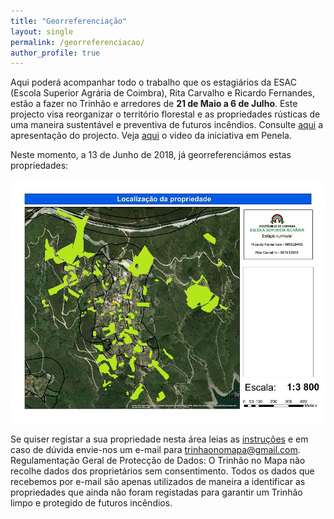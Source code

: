 ```yaml
---
title: "Georreferenciação"
layout: single
permalink: /georreferenciacao/
author_profile: true
---
```


Aqui poderá acompanhar todo o trabalho que os estagiários da ESAC (Escola Superior Agrária de Coimbra), Rita Carvalho e Ricardo Fernandes, estão a fazer no Trinhão e arredores de **21 de Maio a 6 de Julho**. Este projecto visa reorganizar o território florestal e as propriedades rústicas de uma maneira sustentável e preventiva de futuros incêndios.
Consulte [aqui](https://drive.google.com/open?id=1g9ajS8nibzQ5Pf-h7P_kdMsabtUV--T9) a apresentação do projecto. Veja [aqui](https://youtu.be/IVr_qBtXKEI) o video da iniciativa em Penela.

Neste momento, a 13 de Junho de 2018, já georreferenciámos estas propriedades:

![localizacao](https://raw.githubusercontent.com/trinhaonomapa/trinhaonomapa.github.io/master/assets/images/loc2.jpg)

Se quiser registar a sua propriedade nesta área leias as [instruções](https://trinhaonomapa.org/instrucoes) e em caso de dúvida envie-nos um e-mail para [trinhaonomapa@gmail.com](trinhaonomapa@gmail.com). Regulamentação Geral de Protecção de Dados: O Trinhão no Mapa não recolhe dados dos proprietários sem consentimento. Todos os dados que recebemos por e-mail são apenas utilizados de maneira a identificar as propriedades que ainda não foram registadas para garantir um Trinhão limpo e protegido de futuros incêndios.


